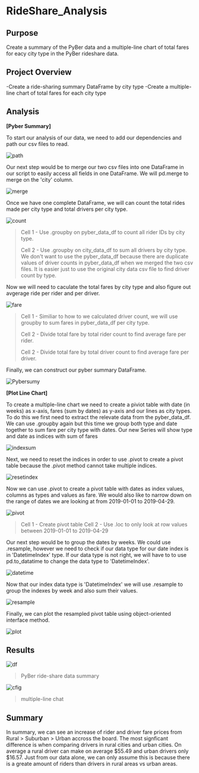 # RideShare_Analysis

## Purpose

Create a summary of the PyBer data and a multiple-line chart of total fares for eacy city type in the PyBer rideshare data.

## Project Overview

-Create a ride-sharing summary DataFrame by city type
-Create a multiple-line chart of total fares for each city type

## Analysis

**[Pyber Summary]**

To start our analysis of our data, we need to add our dependencies and path our csv files to read.

![path](https://github.com/QQrex/RideShare_Analysis/blob/main/Resources/Load%20dep.PNG)

Our next step would be to merge our two csv files into one DataFrame in our script to easily access all fields in one DataFrame. We will pd.merge to merge on the 'city' column.

![merge](https://github.com/QQrex/RideShare_Analysis/blob/main/Resources/merge%20data.PNG)

Once we have one complete DataFrame, we will can count the total rides made per city type and total drivers per city type.

![count](https://github.com/QQrex/RideShare_Analysis/blob/main/Resources/counts.PNG)
>Cell 1 - Use .groupby on pyber_data_df to count all rider IDs by city type.
>
>Cell 2 - Use .groupby on city_data_df to sum all drivers by city type. We don't want to use the pyber_data_df because there are duplicate values of driver counts in pyber_data_df when we merged the two csv files. It is easier just to use the original city data csv file to find driver count by type.

Now we will need to caculate the total fares by city type and also figure out avgerage ride per rider and per driver.

![fare](https://github.com/QQrex/RideShare_Analysis/blob/main/Resources/fares.PNG)
>Cell 1 - Similiar to how to we calculated driver count, we will use groupby to sum fares in pyber_data_df per city type.
>
>Cell 2 - Divide total fare by total rider count to find average fare per rider.
>
>Cell 2 - Divide total fare by total driver count to find average fare per driver.

Finally, we can construct our pyber summary DataFrame.

![Pybersumy](https://github.com/QQrex/RideShare_Analysis/blob/main/Resources/pyber%20summary%20df.PNG)

**[Plot Line Chart]**

To create a multiple-line chart we need to create a piviot table with date (in weeks) as x-axis, fares (sum by dates) as y-axis and our lines as city types. To do this we first need to extract the relevate data from the pyber_data_df. We can use .groupby again but this time we group both type and date together to sum fare per city type with dates. Our new Series will show type and date as indices with sum of fares

![indexsum](https://github.com/QQrex/RideShare_Analysis/blob/main/Resources/index%20sum.PNG)

Next, we need to reset the indices in order to use .pivot to create a pivot table because the .pivot method cannot take multiple indices.

![resetindex](https://github.com/QQrex/RideShare_Analysis/blob/main/Resources/reset%20index.PNG)

Now we can use .pivot to create a pivot table with dates as index values, columns as types and values as fare. We would also like to narrow down on the range of dates we are looking at from 2019-01-01 to 2019-04-29.

![pivot](https://github.com/QQrex/RideShare_Analysis/blob/main/Resources/pivot%20table.PNG)
>Cell 1 - Create pivot table
>Cell 2 - Use .loc to only look at row values between 2019-01-01 to 2019-04-29

Our next step would be to group the dates by weeks. We could use .resample, however we need to check if our data type for our date index is in 'DatetimeIndex' type. If our data type is not right, we will have to to use pd.to_datatime to change the data type to 'DatetimeIndex'.

![datetime](https://github.com/QQrex/RideShare_Analysis/blob/main/Resources/datetime.PNG)

Now that our index data type is 'DatetimeIndex' we will use .resample to group the indexes by week and also sum their values.

![resample](https://github.com/QQrex/RideShare_Analysis/blob/main/Resources/resample.PNG)

Finally, we can plot the resampled pivot table using object-oriented interface method.

![plot](https://github.com/QQrex/RideShare_Analysis/blob/main/Resources/oo%20plot.PNG)

## Results

![df](https://github.com/QQrex/RideShare_Analysis/blob/main/Analysis/Summary%20DF.PNG)
>PyBer ride-share data summary

![cfig](https://github.com/QQrex/RideShare_Analysis/blob/main/Analysis/ChallengeFig.png)
>multiple-line chat

## Summary

In summary, we can see an increase of rider and driver fare prices from Rural > Suburban > Urban accross the board. The most signficant difference is when comparing drivers in rural cities and urban cities. On average a rural driver can make on average $55.49 and urban drivers only $16.57. Just from our data alone, we can only assume this is because there is a greate amount of riders than drivers in rural areas vs urban areas.

